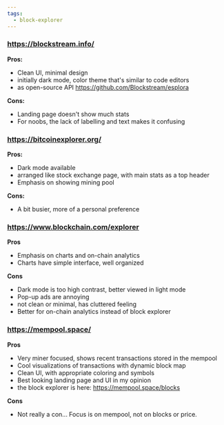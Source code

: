 ```yaml
---
tags:
  - block-explorer
---
```


### https://blockstream.info/
**Pros:**
- Clean UI, minimal design
- initially dark mode, color theme that's similar to code editors
- as open-source API https://github.com/Blockstream/esplora

**Cons:**
- Landing page doesn't show much stats
- For noobs, the lack of labelling and text makes it confusing

### https://bitcoinexplorer.org/
**Pros:**
- Dark mode available
- arranged like stock exchange page, with main stats as a top header
- Emphasis on showing mining pool

**Cons:**
- A bit busier, more of a personal preference

### https://www.blockchain.com/explorer

**Pros**
- Emphasis on charts and on-chain analytics
- Charts have simple interface, well organized

**Cons**
- Dark mode is too high contrast, better viewed in light mode
- Pop-up ads are annoying
- not clean or minimal, has cluttered feeling
- Better for on-chain analytics instead of block explorer

### https://mempool.space/
**Pros**
- Very miner focused, shows recent transactions stored in the mempool
- Cool visualizations of transactions with dynamic block map
- Clean UI, with appropriate coloring and symbols
- Best looking landing page and UI in my opinion
- the block explorer is here: https://mempool.space/blocks

**Cons**
- Not really a con... Focus is on mempool, not on blocks or price. 